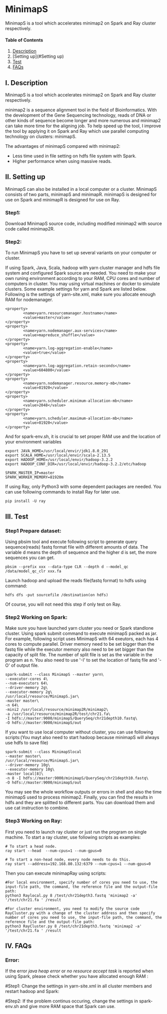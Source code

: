 # MinimapS
MinimapS is a tool which accelerates minimap2 on Spark and Ray cluster respectively.

#### Table of Contents
1. [Description](#Description)
2. [Setting up](#Setting up)
3. [Test](#Demo)
4. [FAQs](#FAQs)

<a name="Description"></a>
I. Description
----
MinimapS is a tool which accelerates minimap2 on Spark and Ray cluster respectively.

minimap2 is a sequence alignment tool in the field of Bioinformatics.  With the  development of the Gene Sequencing technology, reads of DNA or other kinds of sequence become longer and more numerous and minimap2 can take more time for the aligning job.  To help speed up the tool,  I improve the tool by applying it on Spark and Ray which use parallel computing technology on clusters: minimapS.

The advantages of minimapS compared with minimap2:

* Less time used in file setting on hdfs file system with Spark.
* Higher performance when using  massive reads.

<a name="Setting up"></a>
II. Setting up
----
MinimapS can also be installed in a local computer or a cluster.
MinimapS consists of two parts, minimapS and minimapR. minimapS is designed for use on Spark and minimapR is designed for use on Ray.

### Step1:
Download MinimapS source code, including modified minimap2 with source code called minimap2R.

### Step2:
To run  MinimapS you have to set up several variants on your computer or cluster. 

If using Spark,  Java, Scala,  hadoop with yarn cluster manager and hdfs file system and configured Spark source are needed. You need to make your own runing environment according to your RAM, CPU cores and number of computers in cluster. You may using virtual machines or docker to simulate clusters.
Some example settings for yarn and Spark are listed below.
Following is the settings of yarn-site.xml, make sure you allocate enough RAM for nodemanager.
```
<property>
		<name>yarn.resourcemanager.hostname</name>
		<value>master</value>
</property>
<property>
		<name>yarn.nodemanager.aux-services</name>
		<value>mapreduce_shuffle</value>
</property>
<property>
		<name>yarn.log-aggregation-enable</name>
		<value>true</value>
</property>
<property>
		<name>yarn.log-aggregation.retain-seconds</name>
		<value>604800</value>
</property>
<property>
    	<name>yarn.nodemanager.resource.memory-mb</name>
    	<value>81920</value>
</property>
<property>
    	<name>yarn.scheduler.minimum-allocation-mb</name>
    	<value>2048</value>
</property>
<property>
    	<name>yarn.scheduler.maximum-allocation-mb</name>
    	<value>81920</value>
</property>
```
And for spark-env.sh, it is crucial to set proper RAM use and the location of your environment variables
```
export JAVA_HOME=/usr/local/envir/jdk1.8.0_291
export SCALA_HOME=/usr/local/envir/scala-2.13.5
export HADOOP_HOME=/usr/local/envir/hadoop-3.2.2
export HADOOP_CONF_DIR=/usr/local/envir/hadoop-3.2.2/etc/hadoop

SPARK_MASTER_IP=master
SPARK_WORKER_MEMORY=81920m
```

If using Ray, only Python3 with some dependent packages are needed.
You can use following commands to install Ray for later use.
```
pip install -U ray
```

<a name="Demo"></a>

III. Test
----
### Step1 Prepare dataset:
Using pbsim tool and execute following script to generate query sequence(reads) fastq format file with different amounts of data. The variable  d means the depth of  sequence and the higher d is set, the more sequences you can get.
```
pbsim --prefix xxx --data-type CLR --depth d --model_qc /data/model_qc_clr xxx.fa
```
Launch hadoop and upload the reads file(fastq format) to hdfs using command:
```
hdfs dfs -put sourcefile /destination(on hdfs)
```
Of course, you will not need this step if only test on Ray.

### Step2 Working on Spark:
Make sure you have launched yarn cluster you need or Spark standlone cluster.
Using spark submit command to execute minimapS packed as jar.
For example, following script uses MinimapS with 64 exeutors, each has 4 cores to compute parallel.  Driver memory need to be set bigger than the fastq file while the executor memory also need to be set bigger than the capacity of split file.  The number of split file is set as the variable in the program as n. You also need to use '-I' to set the location of fastq file and '-O' of output file. 
```
spark-submit --class MinimapS --master yarn\
--executor-cores 4\
--num-executors 64\
--driver-memory 2g\
--executor-memory 2g\
/usr/local/resource/MinimapS.jar\
-master master\
-n 64\
-mini2 /usr/local/resource/minimap2R/minimap2\
-a /usr/local/resource/minimap2R/test/chr21.fa\
-I hdfs://master:9000/minimapS/QuerySeq/chr21depth10.fastq\
-O hdfs://master:9000/minimapS/out
```
If you want to use local computer without cluster, you can use following scripts:(You mayt also need to start hadoop because minimapS will always use hdfs to save file)
```
spark-submit --class MinimapSlocal 
--master master\
/usr/local/resource/MinimapS.jar\
--driver-memory 10g\
--executor-memory 10g\
-master local[8]\
-n 8 -I hdfs://master:9000/minimapS/QuerySeq/chr21depth10.fastq\
-O hdfs://master:9000/minimapS/out
```

You may see the whole workflow outputs or errors in shell and also the time minimapS used to process minimap2.
Finally, you can find the results in hdfs and they are splitted to different parts. You can download them and use cat instruction to combine.

### Step3 Working on Ray:
First you need to launch ray cluster or just run the program on single machine.
To start a ray cluster, use following scripts as examples:

```
# To start a head node.
ray start --head  --num-cpus=1 --num-gpus=0

# To start a non-head node, every node needs to do this.
ray start --address=192.168.80.132:6379 --num-cpus=1 --num-gpus=0
```

Then you can execute minimapRay using scripts:
```
#For local environment, specify number of cores you need to use, the input-file path, the command, the reference file and the output-file path:
python3 Raylocal.py 8 /test/chr21depth3.fastq 'minimap2 -a' '/test/chr21.fa ' /result

#For cluster environment, you need to modify the source code RayCluster.py with a change of the cluster address and then specify number of cores you need to use, the input-file path, the command, the reference file and the output-file path:
python3 RayCluster.py 8 /test/chr21depth3.fastq 'minimap2 -a' '/test/chr21.fa ' /result
```

<a name="FAQs"></a>
IV. FAQs
----
### Error: 
If the error *java heap error* or *no resource accept task*  is reported when using Spark, please check whether you have allocated enough RAM :

#Step1: Change the settings in yarn-site.xml in all cluster members and restart hadoop and Spark:

#Step2: If the problem continus occuring, change the settings in spark-env.sh and give more RAM space that Spark can use.
